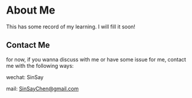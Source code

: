 # About Me
This has some record of my learning.
I will fill it soon!


## Contact Me

for now, if you wanna discuss with me or have some issue for me, contact me with the following ways: <br/>

wechat: SinSay 

mail: SinSayChen@gmail.com
